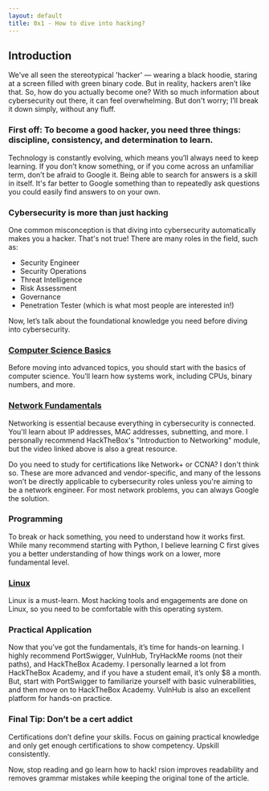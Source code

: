 ```yaml
---
layout: default
title: 0x1 - How to dive into hacking?
---
```

## Introduction
We’ve all seen the stereotypical 'hacker' — wearing a black hoodie, staring at a screen filled with green binary code. But in reality, hackers aren’t like that. So, how do you actually become one? With so much information about cybersecurity out there, it can feel overwhelming. But don't worry; I’ll break it down simply, without any fluff.

### First off: To become a good hacker, you need three things: **discipline**, **consistency**, and **determination to learn**. 
Technology is constantly evolving, which means you’ll always need to keep learning. If you don’t know something, or if you come across an unfamiliar term, don’t be afraid to Google it. Being able to search for answers is a skill in itself. It's far better to Google something than to repeatedly ask questions you could easily find answers to on your own.

### Cybersecurity is more than just hacking
One common misconception is that diving into cybersecurity automatically makes you a hacker. That's not true! There are many roles in the field, such as:

- Security Engineer
- Security Operations
- Threat Intelligence
- Risk Assessment
- Governance
- Penetration Tester (which is what most people are interested in!)

Now, let’s talk about the foundational knowledge you need before diving into cybersecurity.

### [Computer Science Basics](https://www.youtube.com/watch?v=tpIctyqH29Q&list=PL8dPuuaLjXtNlUrzyH5r6jN9ulIgZBpdo)
Before moving into advanced topics, you should start with the basics of computer science. You’ll learn how systems work, including CPUs, binary numbers, and more. 

### [Network Fundamentals](https://www.youtube.com/watch?v=9SIjoeE93lo&list=PLDQaRcbiSnqF5U8ffMgZzS7fq1rHUI3Q8)
Networking is essential because everything in cybersecurity is connected. You'll learn about IP addresses, MAC addresses, subnetting, and more. I personally recommend HackTheBox's "Introduction to Networking" module, but the video linked above is also a great resource.

Do you need to study for certifications like Network+ or CCNA? I don't think so. These are more advanced and vendor-specific, and many of the lessons won’t be directly applicable to cybersecurity roles unless you're aiming to be a network engineer. For most network problems, you can always Google the solution.

### Programming 
To break or hack something, you need to understand how it works first. While many recommend starting with Python, I believe learning C first gives you a better understanding of how things work on a lower, more fundamental level.

### [Linux](https://linuxjourney.com/)
Linux is a must-learn. Most hacking tools and engagements are done on Linux, so you need to be comfortable with this operating system.

### Practical Application
Now that you’ve got the fundamentals, it’s time for hands-on learning. I highly recommend PortSwigger, VulnHub, TryHackMe rooms (not their paths), and HackTheBox Academy. I personally learned a lot from HackTheBox Academy, and if you have a student email, it’s only $8 a month. But, start with PortSwigger to familiarize yourself with basic vulnerabilities, and then move on to HackTheBox Academy. VulnHub is also an excellent platform for hands-on practice.

### Final Tip: Don’t be a cert addict
Certifications don’t define your skills. Focus on gaining practical knowledge and only get enough certifications to show competency. Upskill consistently.

Now, stop reading and go learn how to hack!
rsion improves readability and removes grammar mistakes while keeping the original tone of the article.
